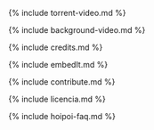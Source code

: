 {% include torrent-video.md %}

{% include background-video.md %}

<!-- content -->

{% include credits.md %}

{% include embedIt.md %}

{% include contribute.md %}

{% include licencia.md %}

{% include hoipoi-faq.md %}

<!-- /content -->

<link rel="stylesheet" type="text/css" href="style.css">

<link rel="stylesheet" type="text/css" href="https://afeld.github.io/emoji-css/emoji.css">

<!-- Include the latest version of WebTorrent -->
<script src="https://cdn.jsdelivr.net/webtorrent/latest/webtorrent.min.js"></script>

<!-- Moment is used to show a human-readable remaining time -->
<script src="http://momentjs.com/downloads/moment.min.js"></script>

<!-- activate hoipoi cinema -->
<script type="text/javascript" src='torrent.js'></script>
